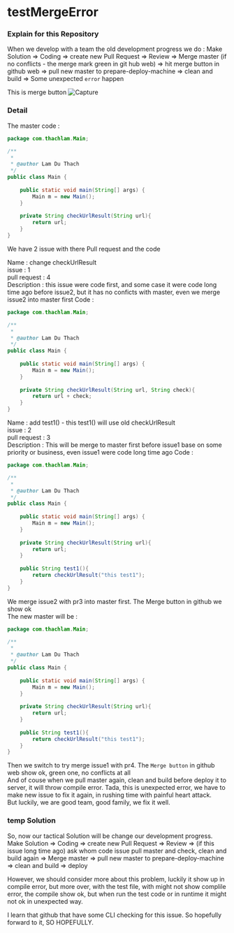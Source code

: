 # testMergeError

### Explain for this Repository

When we develop with a team the old development progress we do :
Make Solution => Coding => create new Pull Request => Review => Merge master (if no conflicts - the merge mark green in git hub web) => hit merge button in github web => pull new master to prepare-deploy-machine => clean and build => Some unexpected `error` happen

This is merge button
![Capture](https://user-images.githubusercontent.com/28701735/63821731-08fcd280-c989-11e9-9a75-65dc2783cceb.PNG)

### Detail
The master code :
```java
package com.thachlam.Main;

/**
 *
 * @author Lam Du Thach
 */
public class Main {
    
    public static void main(String[] args) {
        Main m = new Main();
    }
    
    private String checkUrlResult(String url){
        return url;
    }
}

```

We have 2 issue with there Pull request and the code <br>

Name : change checkUrlResult <br>
issue : 1 <br>
pull request : 4 <br>
Description : this issue were code first, and some case it were code long time ago before issue2, but it has no conficts with master, even we merge issue2 into master first
Code : <br>
```java
package com.thachlam.Main;

/**
 *
 * @author Lam Du Thach
 */
public class Main {
    
    public static void main(String[] args) {
        Main m = new Main();
    }
    
    private String checkUrlResult(String url, String check){
        return url + check;
    }
}
```

Name : add test1() - this test1() will use old checkUrlResult <br>
issue : 2 <br>
pull request : 3 <br>
Description : This will be merge to master first before issue1 base on some priority or business, even issue1 were code long time ago
Code : <br>
```java
package com.thachlam.Main;

/**
 *
 * @author Lam Du Thach
 */
public class Main {
    
    public static void main(String[] args) {
        Main m = new Main();
    }
    
    private String checkUrlResult(String url){
        return url;
    }
    
    public String test1(){
        return checkUrlResult("this test1");
    }
}
```

We merge issue2 with pr3 into master first. The Merge button in github we show ok <br>
The new master will be : <br>
```java
package com.thachlam.Main;

/**
 *
 * @author Lam Du Thach
 */
public class Main {
    
    public static void main(String[] args) {
        Main m = new Main();
    }
    
    private String checkUrlResult(String url){
        return url;
    }
    
    public String test1(){
        return checkUrlResult("this test1");
    }
}
```

Then we switch to try merge issue1 with pr4. The `Merge button` in github web show ok, green one, no conflicts at all <br>
And of couse when we pull master again, clean and build before deploy it to server, it will throw compile error. Tada, this is unexpected error, we have to make new issue to fix it again, in rushing time with painful heart attack. <br>
But luckily, we are good team, good family, we fix it well. <br>

### temp Solution
So, now our tactical Solution will be change our development progress. <br>
Make Solution => Coding => create new Pull Request => Review => (if this issue long time ago) ask whom code issue pull master and check, clean and build again => Merge master => pull new master to prepare-deploy-machine => clean and build => deploy <br>

However, we should consider more about this problem, luckily it show up in compile error, but more over, with the test file, with might not show complile error, the compile show ok, but when run the test code or in runtime it might not ok in unexpected way. <br>

I learn that github that have some CLI checking for this issue. So hopefully forward to it, SO HOPEFULLY.
